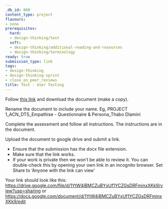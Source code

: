 ```yaml
---
_db_id: 860
content_type: project
flavours:
- none
prerequisites:
  hard:
  - design-thinking/test
  soft:
  - design-thinking/additional-reading-and-resources
  - design-thinking/terminology
ready: true
submission_type: link
tags:
- design-thinking
- design-thinking-sprint
- close_on_peer_reviews
title: Test - User Testing
---
```


Follow [this link](https://docs.google.com/document/d/1xDYJeXQLO-qcWmuYPJJx9xMUysoPEfB1r-QxkLVLh-w/edit#heading=h.xu5lw3vocul) and download the document (make a copy). 

Rename the document to include your name. Eg, PROJECT 1_ACN_DTS_Empathise - Questionnaire & Persona_Thabo Dlamini

Complete the assessment and follow all instructions. The instructions are in the document.

Upload the document to google drive and submit a link. 

- Ensure that the submission has the docx file extension. 
- Make sure that the link works. 
- If your work is private then we won’t be able to review it. You can double-check this by opening your own link in an incognito browser. Set Share to ‘Anyone with the link can view’

Your link should look like this: https://drive.google.com/file/d/1YtW4iBMCZuBYxUf1YCZGsDRFminxXKk9/view?usp=sharing or https://docs.google.com/document/d/1YtW4iBMCZuBYxUf1YCZGsDRFminxXKk9/edit